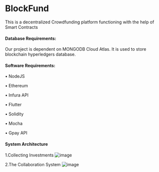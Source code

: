 # BlockFund
This is a decentralized Crowdfunding platform functioning with the help of Smart Contracts

#### Database Requirements:
Our project is dependent on MONGODB Cloud Atlas. It is used to store blockchain hyperledgers database.

#### Software Requirements:
•	NodeJS

•	Ethereum

•	Infura API

•	Flutter

•	Solidity

•	Mocha

•	Gpay API

#### System Architecture
1.Collecting Investments
![image](https://github.com/Keyurkolambe/BlockFund/assets/66724435/63cf273f-d011-4e80-b1ec-2b9c9144fda0)

2.The Collaboration System
![image](https://github.com/Keyurkolambe/BlockFund/assets/66724435/65fb8c49-7210-43f6-99a6-6e61b5510e67)





